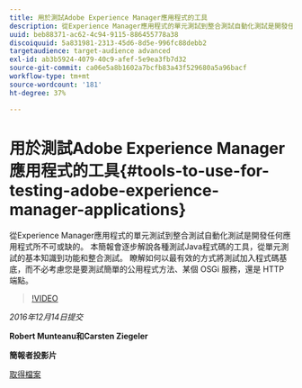 ```yaml
---
title: 用於測試Adobe Experience Manager應用程式的工具
description: 從Experience Manager應用程式的單元測試到整合測試自動化測試是開發任何應用程式所不可或缺的。 本簡報會逐步解說各種測試Java程式碼的工具，從單元測試的基本知識到功能和整合測試。 瞭解如何以最有效的方式將測試加入程式碼基底，而不必考慮您是要測試簡單的公用程式方法、某個 OSGi 服務，還是 HTTP 端點。
uuid: beb88371-ac62-4c94-9115-886455778a38
discoiquuid: 5a831981-2313-45d6-8d5e-996fc88debb2
targetaudience: target-audience advanced
exl-id: ab3b5924-4079-40c9-afef-5e9ea3fb7d32
source-git-commit: ca06e5a8b1602a7bcfb83a43f529680a5a96bacf
workflow-type: tm+mt
source-wordcount: '181'
ht-degree: 37%

---
```


# 用於測試Adobe Experience Manager應用程式的工具{#tools-to-use-for-testing-adobe-experience-manager-applications}

從Experience Manager應用程式的單元測試到整合測試自動化測試是開發任何應用程式所不可或缺的。 本簡報會逐步解說各種測試Java程式碼的工具，從單元測試的基本知識到功能和整合測試。 瞭解如何以最有效的方式將測試加入程式碼基底，而不必考慮您是要測試簡單的公用程式方法、某個 OSGi 服務，還是 HTTP 端點。

>[!VIDEO](https://video.tv.adobe.com/v/19302/?quality=9)

*2016年12月14日提交*

**Robert Munteanu和Carsten Ziegeler**

**簡報者投影片**

[取得檔案](assets/aem-gems-tools-for-testing-12-14-16.pdf)
<!--
[Get back to the Overview](https://helpx.adobe.com/experience-manager/kt/eseminars/gems/aem-index.html)
-->
